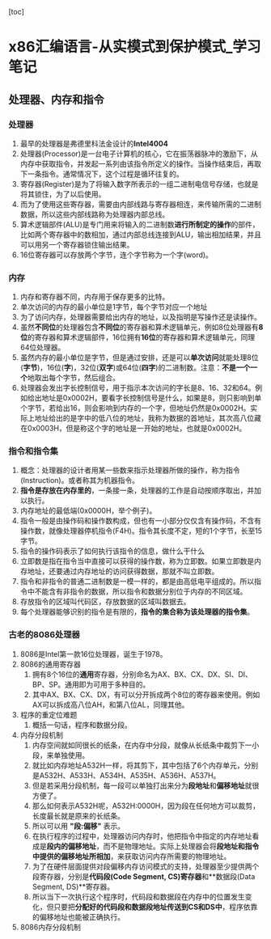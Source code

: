 [toc]

# x86汇编语言-从实模式到保护模式_学习笔记

## 处理器、内存和指令

### 处理器

1. 最早的处理器是弗德里科法金设计的**Intel4004**
2. 处理器(Processor)是一台电子计算机的核心，它在振荡器脉冲的激励下，从内存中获取指令，并发起一系列由该指令所定义的操作。当操作结束后，再取下一条指令。通常情况下，这个过程是循环往复的。
3. 寄存器(Register)是为了将输入数字所表示的一组二进制电信号存储，也就是将其锁住，为了以后使用。
4. 而为了使用这些寄存器，需要由内部线路与寄存器相连，来传输所需的二进制数据，所以这些内部线路称为处理器内部总线。
5. 算术逻辑部件(ALU)是专门用来将输入的二进制数**进行所制定的操作**的部件，比如两个寄存器中的数相加，通过内部总线连接到ALU，输出相加结果，并且可以用另一个寄存器锁住输出结果。
6. 16位寄存器可以存放两个字节，连个字节称为一个字(word)。

### 内存

1. 内存和寄存器不同，内存用于保存更多的比特。
2. 单次访问的内存的最小单位是1字节，每个字节对应一个地址
3. 为了访问内存，处理器需要给出内存的地址，以及指明是写操作还是读操作。
4. 虽然**不同位**的处理器包含**不同位**的寄存器和算术逻辑单元，例如8位处理器有**8位**的寄存器和算术逻辑部件，16位拥有**16位**的寄存器和算术逻辑单元，同理64位处理器。
5. 虽然内存的最小单位是字节，但是通过安排，还是可以**单次访问**就能处理8位(**字节**)，16位(**字**)，32位(**双字**)或64位(**四字**)的二进制数。注意：**不是一个一个**地取出每个字节，然后组合。
6. 处理器会发出字长控制信号，用于指示本次访问的字长是8、16、32和64。例如给出地址是0x0002H，要看字长控制信号是什么，如果是8，则只影响到单个字节，若给出16，则会影响到内存的一个字，但地址仍然是0x0002H。实际上地址给出的是字中的低八位的地址，我称为数据的首地址，其次高八位藏在0x0003H，但是称这个字的地址是一开始的地址，也就是0x0002H。

### 指令和指令集

1. 概念：处理器的设计者用某一些数来指示处理器所做的操作，称为指令(Instruction)。或者称其为机器指令。
2. **指令是存放在内存里的**，一条接一条，处理器的工作是自动按顺序取出，并加以执行。
3. 内存地址的最低端(0x0000H，举个例子)。
4. 指令一般是由操作码和操作数构成，但也有一小部分仅仅含有操作码，不含有操作数，就像处理器停机指令(F4H)。指令其长度不定，短的1个字节，长至15字节。
5. 指令的操作码表示了如何执行该指令的信息，做什么干什么
6. 立即数是指在指令当中直接可以获得的操作数，称为立即数。如果立即数是内存地址，还要通过内存地址的访问获得数据，那就不叫立即数。
7. 指令和非指令的普通二进制数是一模一样的，都是由高低电平组成的。所以指令中不能含有非指令的数据，所以指令和数据分别位于内存的不同区域。
8. 存放指令的区域叫代码区，存放数据的区域叫数据去。
9. 每个处理器能够识别的指令是有限的，**指令的集合称为该处理器的指令集**。

### 古老的8086处理器

1. 8086是Intel第一款16位处理器，诞生于1978。
2. 8086的通用寄存器
   1. 拥有8个16位的**通用**寄存器，分别命名为AX、BX、CX、DX、SI、DI、BP、SP。通用即为可用于多种目的。
   2. 其中AX、BX、CX、DX，有可以分开拆成两个8位的寄存器来使用。例如AX可以拆成高八位AH，和第八位AL，同理其他。
3. 程序的重定位难题
   1. 概括一句话，程序和数据分段。
4. 内存分段机制
   1. 内存空间就如同很长的纸条，在内存中分段，就像从长纸条中裁剪下一小段，来单独使用。
   2. 就比如内存地址A532H一样，将其剪下，其中包括了6个内存单元，分别是A532H、A533H、A534H、A535H、A536H、A537H。
   3. 但是若采用分段机制，每一段可以单独打出来分为**段地址**和**偏移地址**就很方便了。
   4. 那么如何表示A532H呢，A532H:0000H，因为段在任何地方可以裁剪，长度最长就是原来的长纸条。
   5. 所以可以用 **"段:偏移"** 表示。
   6. 在执行程序的过程中，处理器访问内存时，他把指令中指定的内存地址看成是**段内的偏移地址**，而不是物理地址。实际上处理器会将**段地址和指令中提供的偏移地址所相加**，来获取访问内存所需要的物理地址。
   7. 为了在硬件层面提供对段偏移内存访问模式的支持，处理器至少提供两个段寄存器，分别是**代码段(Code Segment, CS)寄存器**和**数据段(Data Segment, DS)**寄存器。
   8. 所以当下一次执行这个程序时，代码段和数据段在内存中的位置发生变化，但只要把**分配好的代码段和数据段地址传送到CS和DS中**，程序依靠的偏移地址也能被正确执行。
5. 8086内存分段机制